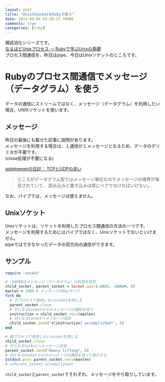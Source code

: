 ```yaml
---
layout: post
title: "UnixのSocketをRubyで扱う"
date: 2014-09-04 03:20:37 +0900
comments: true
categories: [ruby]
---
```


積読消化シリーズです。  
[なるほどUnixプロセス ― Rubyで学ぶUnixの基礎](http://tatsu-zine.com/books/naruhounix)  
プロセス間通信を、昨日はpipe、今日はUnixソケットのところです。

<!-- more -->

# Rubyのプロセス間通信でメッセージ（データグラム）を使う

データの通信にストリームではなく、メッセージ（データグラム）を利用したい場合、UNIXソケットを使います。

## メッセージ

昨日の最後にも載せた記事に説明があります。  
メッセージを利用する場合は、１通信が１メッセージとなるため、データのデリミタが不要です。  
(close処理が不要になる)

[gatekeeperの日記： TCPとUDPの違い](http://slashdot.jp/journal/160355/TCPとUDPの違い)

> ところがデータグラム型ではメッセージ単位なのでメッセージの境界が保存されていて、
> 読み込みと書き込みは常にペアでなければいけない。

なお、パイプでは、メッセージは使えません。

## Unixソケット

Unixソケットは、ソケットを利用したプロセス間通信の方法の一つです。  
メッセージを利用するためにはパイプではなく、Unixソケットでないといけません。  
pipeではできなかったデータの双方向の通信ができます。

## サンプル 

```rb
require 'socket'

# :DGRAMはメッセージ（データグラム）の利用を宣言
child_socket, parent_socket = Socket.pair(:UNIX, :DGRAM, 0)
maxlen = 1000 # メッセージのMaxサイズ
fork do
  # 子プロセスで使用しないsocketを閉じる
  parent_socket.close
  # 対となるSocketからのメッセージの通知を待つ
  instruction = child_socket.recv(maxlen)
  # 対となるSocketへメッセージ送信
  child_socket.send("#{instruction} accomplished!", 0)  
end

# 親プロセスで使用しないsocketを閉じる
child_socket.close
# 対となるSocketへメッセージ送信
parent_socket.send("Heavy lifting", 0)
# 対となるSocketからのメッセージの通知を待って表示する
$stdout.puts parent_socket.recv(maxlen)
# =>Parent_Socket accomplished!
```

`child_socket`と`parent_socket`でそれぞれ、メッセージをやり取りしています。

